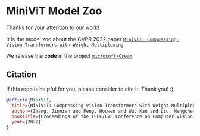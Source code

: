 # MiniViT Model Zoo

Thanks for your attention to our work!

It is the model zoo about the CVPR 2022 paper [`MiniViT: Compressing Vision Transformers with Weight Multiplexing`]()

We release the **code** in the project [`microsoft/Cream`](https://github.com/microsoft/Cream).

## Citation
If this repo is helpful for you, please consider to cite it. Thank you! :)
```bibtex
@article{MiniViT,
  title={MiniViT: Compressing Vision Transformers with Weight Multiplexing},
  author={Zhang, Jinnian and Peng, Houwen and Wu, Kan and Liu, Mengchen and Xiao, Bin and Fu, Jianlong and Yuan, Lu},
  booktitle={Proceedings of the IEEE/CVF Conference on Computer Vision and Pattern Recognition (CVPR)},
  year={2022}
}
```
